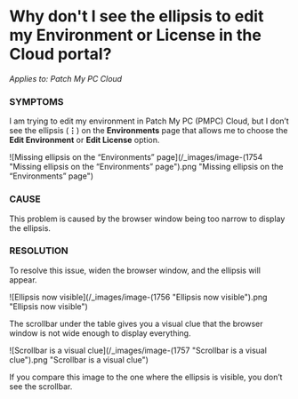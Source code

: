 # Why don't I see the ellipsis to edit my Environment or License in the Cloud portal?

_Applies to: Patch My PC Cloud_

### SYMPTOMS

I am trying to edit my environment in Patch My PC (PMPC) Cloud, but I don’t see the ellipsis (**⋮**) on the **Environments** page that allows me to choose the **Edit Environment** or **Edit License** option.

![Missing ellipsis on the “Environments” page](/_images/image-(1754 "Missing ellipsis on the “Environments” page").png "Missing ellipsis on the “Environments” page")

### CAUSE

This problem is caused by the browser window being too narrow to display the ellipsis.

### RESOLUTION

To resolve this issue, widen the browser window, and the ellipsis will appear.

![Ellipsis now visible](/_images/image-(1756 "Ellipsis now visible").png "Ellipsis now visible")

The scrollbar under the table gives you a visual clue that the browser window is not wide enough to display everything.

![Scrollbar is a visual clue](/_images/image-(1757 "Scrollbar is a visual clue").png "Scrollbar is a visual clue")

If you compare this image to the one where the ellipsis is visible, you don’t see the scrollbar.
